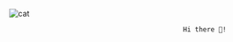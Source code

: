    ![cat](https://user-images.githubusercontent.com/111817411/212448184-ebd87c85-9153-446b-8d26-dc320ee95862.gif)


                                                Hi there 👋!

<!--
**IgorPredko/IgorPredko** is a ✨ _special_ ✨ repository because its `README.md` (this file) appears on your GitHub profile.

Here are some ideas to get you started:

- 🔭 I’m currently working on ...
- 🌱 I’m currently learning ...
- 👯 I’m looking to collaborate on ...
- 🤔 I’m looking for help with ...
- 💬 Ask me about ...
- 📫 How to reach me: ...
- 😄 Pronouns: ...
- ⚡ Fun fact: ...
-->
